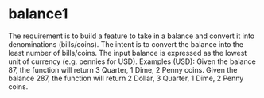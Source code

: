 # balance1
The requirement is to build a feature to take in a balance and convert it into denominations (bills/coins). The intent is to convert the balance into the least number of bills/coins. The input balance is expressed as the lowest unit of currency (e.g. pennies for USD). Examples (USD): Given the balance 87, the function will return 3 Quarter, 1 Dime, 2 Penny coins. Given the balance 287, the function will return 2 Dollar, 3 Quarter, 1 Dime, 2 Penny coins.
